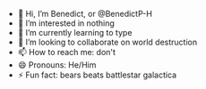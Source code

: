 - 👋 Hi, I’m Benedict, or @BenedictP-H
- 👀 I’m interested in nothing
- 🌱 I’m currently learning to type
- 💞️ I’m looking to collaborate on world destruction
- 📫 How to reach me: don't
- 😄 Pronouns: He/Him
- ⚡ Fun fact: bears beats battlestar galactica

<!---
BenedictP-H/BenedictP-H is a ✨ special ✨ repository because its `README.md` (this file) appears on your GitHub profile.
You can click the Preview link to take a look at your changes.
--->
